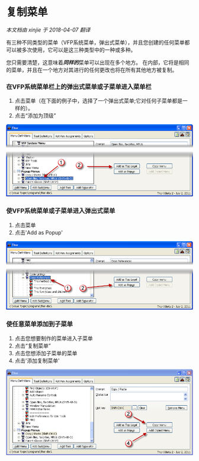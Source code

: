 复制菜单
===
_本文档由 xinjie 于 2018-04-07 翻译_

有三种不同类型的菜单（VFP系统菜单，弹出式菜单），并且您创建的任何菜单都可以被多次使用，它可以是这三种类型中的一种或多种。

您只需要清楚，这意味着***同样的***菜单可以出现在多个地方。 在内部，它将是相同的菜单，并且在一个地方对其进行的任何更改也将在所有其他地方被复制。

### 在VFP系统菜单栏上的弹出式菜单或子菜单进入菜单栏

1. 点击菜单（在下面的例子中，选择了一个弹出式菜单;它对任何子菜单都是一样的）。
1. 点击“添加为顶级”

![](Images/Thor_Duplicating_Menus_SaveAsTopLevel.png)


### 使VFP系统菜单或子菜单进入弹出式菜单
1. 点击菜单
1. 点击'Add as Popup'

![](Images/Thor_Duplicating_Menus_SaveAsPopUp.png)

### 使**任意**菜单添加到子菜单
1. 点击您想要制作的菜单进入子菜单
1. 点击“复制菜单”
1. 点击您想添加子菜单的菜单
1. 点击'添加复制菜单'

![](Images/Thor_Duplicating_Menus_SaveCopiedMenu.png)
